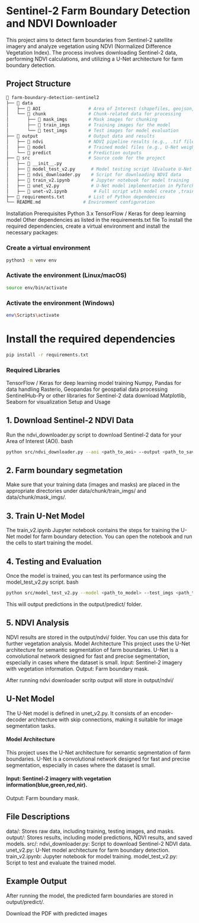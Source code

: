 # Sentinel-2 Farm Boundary Detection and NDVI Downloader
This project aims to detect farm boundaries from Sentinel-2 satellite imagery and analyze vegetation using NDVI (Normalized Difference Vegetation Index). The process involves downloading Sentinel-2 data, performing NDVI calculations, and utilizing a U-Net architecture for farm boundary detection.

## Project Structure

```bash
📂 farm-boundary-detection-sentinel2
├── 📂 data
│   ├── 📂 AOI                  # Area of Interest (shapefiles, geojson, etc.)
│   └── 📂 chunk                # Chunk-related data for processing
│       ├── 📂 mask_imgs        # Mask images for chunking
│       ├── 📂 train_imgs       # Training images for the model
│       └── 📂 test_imgs        # Test images for model evaluation
├── 📂 output                   # Output data and results
│   ├── 📂 ndvi                 # NDVI pipeline results (e.g., .tif files)
│   ├── 📂 model                # Trained model files (e.g., U-Net weights)
│   └── 📂 predict              # Prediction outputs
├── 📂 src                      # Source code for the project
│   ├── 📂 __init__.py
│   ├── 📂 model_test_v2.py      # Model testing script (Evaluate U-Net model)
│   ├── 📂 ndvi_downloader.py    # Script for downloading NDVI data
│   ├── 📂 train_v2.ipynb        # Jupyter notebook for model training
│   ├── 📂 unet_v2.py            # U-Net model implementation in PyTorch
│   ├── 📂 unet-v2.ipynb          # Full script wtih model create ,train and test and output
├── 📂 requirements.txt         # List of Python dependencies
└── README.md                # Environment configuration
```

Installation
Prerequisites
Python 3.x
TensorFlow / Keras for deep learning model
Other dependencies as listed in the requirements.txt file
To install the required dependencies, create a virtual environment and install the necessary packages:

### Create a virtual environment

```bash
python3 -m venv env
```
### Activate the environment (Linux/macOS)
```bash
source env/bin/activate
```
### Activate the environment (Windows)
```bash
env\Scripts\activate
```
# Install the required dependencies
```bash
pip install -r requirements.txt
```

### Required Libraries
TensorFlow / Keras for deep learning model training
Numpy, Pandas for data handling
Rasterio, Geopandas for geospatial data processing
SentinelHub-Py or other libraries for Sentinel-2 data download
Matplotlib, Seaborn for visualization
Setup and Usage
## 1. Download Sentinel-2 NDVI Data

Run the ndvi_downloader.py
 script to download Sentinel-2 data for your Area of Interest (AOI).
bash

```bash
python src/ndvi_downloader.py --aoi <path_to_aoi> --output <path_to_save_data>
```
## 2. Farm boundary segmetation 
Make sure that your training data (images and masks) are placed in the appropriate directories under data/chunk/train_imgs/ and data/chunk/mask_imgs/.
## 3. Train U-Net Model
The train_v2.ipynb Jupyter notebook contains the steps for training the U-Net model for farm boundary detection. You can open the notebook and run the cells to start training the model.
## 4. Testing and Evaluation
Once the model is trained, you can test its performance using the model_test_v2.py script.
bash

```bash
python src/model_test_v2.py --model <path_to_model> --test_imgs <path_to_test_images>
```
This will output predictions in the output/predict/ folder.
## 5. NDVI Analysis
NDVI results are stored in the output/ndvi/ folder. You can use this data for further vegetation analysis.
Model Architecture
This project uses the U-Net architecture for semantic segmentation of farm boundaries. U-Net is a convolutional network designed for fast and precise segmentation, especially in cases where the dataset is small.
Input: Sentinel-2 imagery with vegetation information.
Output: Farm boundary mask.

After running ndvi downloader scritp output will store in output/ndvi/

## U-Net Model
The U-Net model is defined in unet_v2.py. It consists of an encoder-decoder architecture with skip connections, making it suitable for image segmentation tasks.

#### Model Architecture
This project uses the U-Net architecture for semantic segmentation of farm boundaries. U-Net is a convolutional network designed for fast and precise segmentation, especially in cases where the dataset is small.

#### Input: Sentinel-2 imagery with vegetation information(blue,green,red,nir).
Output: Farm boundary mask.

## File Descriptions
data/: Stores raw data, including training, testing images, and masks.
output/: Stores results, including model predictions, NDVI results, and saved models.
src/:
ndvi_downloader.py: Script to download Sentinel-2 NDVI data.
unet_v2.py: U-Net model architecture for farm boundary detection.
train_v2.ipynb: Jupyter notebook for model training.
model_test_v2.py: Script to test and evaluate the trained model.
## Example Output
After running the model, the predicted farm boundaries are stored in output/predict/.

Download the PDF with predicted images 


